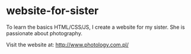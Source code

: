 # website-for-sister
To learn the basics HTML/CSS/JS, I create a website for my sister. She is passionate about photography.

Visit the website at:
http://www.photology.com.pl/
